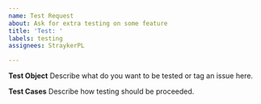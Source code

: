 ```yaml
---
name: Test Request
about: Ask for extra testing on some feature
title: 'Test: '
labels: testing
assignees: StraykerPL

---
```


**Test Object**
Describe what do you want to be tested or tag an issue here.

**Test Cases**
Describe how testing should be proceeded.
